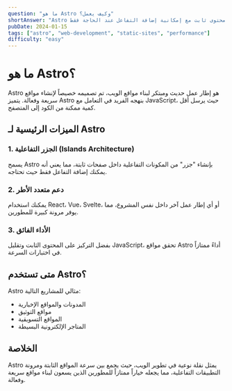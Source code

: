 ```yaml
---
question: "ما هو Astro وكيف يعمل؟"
shortAnswer: "Astro هو إطار عمل حديث لبناء مواقع الويب السريعة، يركز على تقديم محتوى ثابت مع إمكانية إضافة التفاعل عند الحاجة فقط."
pubDate: 2024-01-15
tags: ["astro", "web-development", "static-sites", "performance"]
difficulty: "easy"
---
```


# ما هو Astro؟

Astro هو إطار عمل حديث ومبتكر لبناء مواقع الويب، تم تصميمه خصيصاً لإنشاء مواقع سريعة وفعالة. يتميز Astro بنهجه الفريد في التعامل مع JavaScript، حيث يرسل أقل كمية ممكنة من الكود إلى المتصفح.

## الميزات الرئيسية لـ Astro

### 1. الجزر التفاعلية (Islands Architecture)
يسمح Astro بإنشاء "جزر" من المكونات التفاعلية داخل صفحات ثابتة، مما يعني أنه يمكنك إضافة التفاعل فقط حيث تحتاجه.

### 2. دعم متعدد الأطر
يمكنك استخدام React، Vue، Svelte، أو أي إطار عمل آخر داخل نفس المشروع، مما يوفر مرونة كبيرة للمطورين.

### 3. الأداء الفائق
بفضل التركيز على المحتوى الثابت وتقليل JavaScript، تحقق مواقع Astro أداءً ممتازاً في اختبارات السرعة.

## متى تستخدم Astro؟

Astro مثالي للمشاريع التالية:
- المدونات والمواقع الإخبارية
- مواقع التوثيق
- المواقع التسويقية
- المتاجر الإلكترونية البسيطة

## الخلاصة

Astro يمثل نقلة نوعية في تطوير الويب، حيث يجمع بين سرعة المواقع الثابتة ومرونة التطبيقات التفاعلية، مما يجعله خياراً ممتازاً للمطورين الذين يسعون لبناء مواقع سريعة وفعالة.
